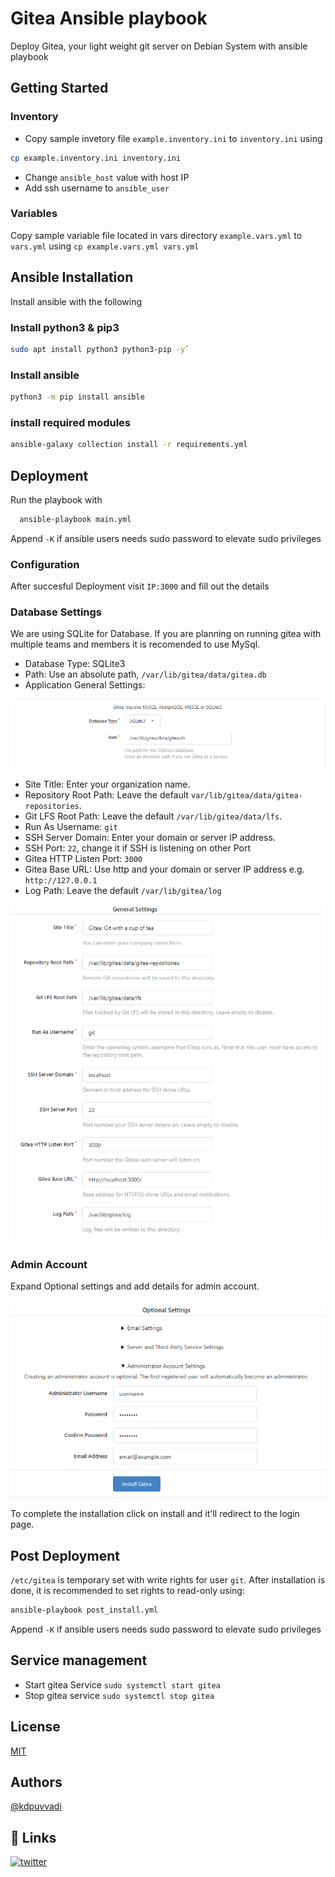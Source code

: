 
# Gitea Ansible playbook

Deploy Gitea, your light weight git server on Debian System with ansible playbook

## Getting Started

### Inventory

* Copy sample invetory file `example.inventory.ini` to `inventory.ini` using

```bash
cp example.inventory.ini inventory.ini
```

* Change `ansible_host` value with host IP
* Add ssh username to `ansible_user`

### Variables

Copy sample variable file located in vars directory
`example.vars.yml` to `vars.yml` using `cp example.vars.yml vars.yml`

## Ansible Installation

Install ansible with the following

### Install python3 & pip3

```bash
sudo apt install python3 python3-pip -y`
```

### Install ansible

```bash
python3 -m pip install ansible
```

### install required modules

```bash
ansible-galaxy collection install -r requirements.yml
```

## Deployment

Run the playbook with

```bash
  ansible-playbook main.yml
```

Append `-K` if ansible users needs sudo password to elevate sudo privileges

### Configuration

After succesful Deployment visit `IP:3000` and fill out the details

### Database Settings

We are using SQLite for Database.
If you are planning on running gitea with multiple teams and members it is recomended to use MySql.

* Database Type: SQLite3
* Path: Use an absolute path, `/var/lib/gitea/data/gitea.db`
* Application General Settings:

![Gitea Database Settings](./img/gitea_db.png)

* Site Title: Enter your organization name.
* Repository Root Path: Leave the default `var/lib/gitea/data/gitea-repositories`.
* Git LFS Root Path: Leave the default `/var/lib/gitea/data/lfs`.
* Run As Username: `git`
* SSH Server Domain: Enter your domain or server IP address.
* SSH Port: `22`, change it if SSH is listening on other Port
* Gitea HTTP Listen Port: `3000`
* Gitea Base URL: Use http and your domain or server IP address e.g. `http://127.0.0.1`
* Log Path: Leave the default `/var/lib/gitea/log`

![Gitea General Settings](./img/gitea_settings.png)

### Admin Account

Expand Optional settings and add details for admin account.

![Gitea Admin Settings](./img/gitea_admin.png)

To complete the installation click on install and it'll redirect to the login page.

## Post Deployment

`/etc/gitea` is temporary set with write rights for user `git`.
After installation is done, it is recommended to set rights to read-only using:

```bash
ansible-playbook post_install.yml
```

Append `-K` if ansible users needs sudo password to elevate sudo privileges

## Service management

* Start gitea Service `sudo systemctl start gitea`
* Stop gitea service `sudo systemctl stop gitea`

## License

[MIT](https://choosealicense.com/licenses/mit/)

## Authors

[@kdpuvvadi](https://www.github.com/kdpuvvadi)

## 🔗 Links

[![twitter](https://img.shields.io/badge/twitter-1DA1F2?style=for-the-badge&logo=twitter&logoColor=white)](https://twitter.com/kdpuvvadi)

